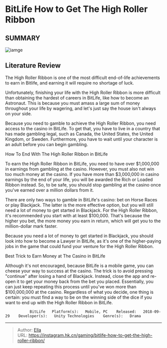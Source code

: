 # BitLife How to Get The High Roller Ribbon


## SUMMARY 

![iamge](https://static1.srcdn.com/wordpress/wp-content/uploads/2023/11/bitlife-how-to-the-high-roller-ribbon.jpg)

## Literature Review

The High Roller Ribbon is one of the most difficult end-of-life achievements to earn in Bitlife, and earning it will require no shortage of luck.





Unfortunately, finishing your life with the High Roller Ribbon is more difficult than obtaining the hardest of careers in BitLife, like how to become an Astronaut. This is because you must amass a large sum of money throughout your life by wagering, and let&#39;s just say the house isn&#39;t always on your side.






Because you need to gamble to achieve the High Roller Ribbon, you need access to the casino in BitLife. To get that, you have to live in a country that has made gambling legal, such as Canada, the United States, the United Kingdom, or Sweden. Furthermore, you have to wait until your character is an adult before you can begin gambling.





 How To End With The High Roller Ribbon in BitLife 
          

To earn the High Roller Ribbon in BitLife, you need to have over $1,000,000 in earnings from gambling at the casino. However, you must also not win too much money at the casino. If you have more than $3,000,000 in casino earnings by the end of your life, you will be awarded the Rich or Loaded Ribbon instead. So, to be safe, you should stop gambling at the casino once you&#39;ve earned over a million dollars from it.

There are only two ways to gamble in BitLife&#39;s casino: bet on Horse Races or play Blackjack. The latter is the more effective option, but you will still need a lot of money to get started in Blackjack. For the High Roller Ribbon, it&#39;s recommended you start with at least $100,000. That&#39;s because the higher you bet, the more money you earn in return, which will get you to the million-dollar mark faster.






Because you need a lot of money to get started in Blackjack, you should look into how to become a Lawyer in BitLife, as it&#39;s one of the higher-paying jobs in the game that could fund your venture for the High Roller Ribbon.






 Best Trick to Earn Money at The Casino in BitLife 
          

Although it&#39;s not encouraged, because BitLife is a mobile game, you can cheese your way to success at the casino. The trick is to avoid pressing &#34;continue&#34; after losing a hand of Blackjack. Instead, close the app and re-open it to get your money back from the bet you placed. Essentially, you can just keep repeating this process until you&#39;ve won more than $100,000,000 at the casino. Regardless of what you decide, one thing is certain: you must find a way to be on the winning side of the dice if you want to end up with the High Roller Ribbon in BitLife.




               BitLife   Platform(s):   Mobile, PC    Released:   2018-09-29    Developer(s):   Unity Technologies    Genre(s):   Drama      

---

> Author: [Ella](https://instagram.hk.cn/)  
> URL: https://instagram.hk.cn/gaming/bitlife-how-to-get-the-high-roller-ribbon/  

